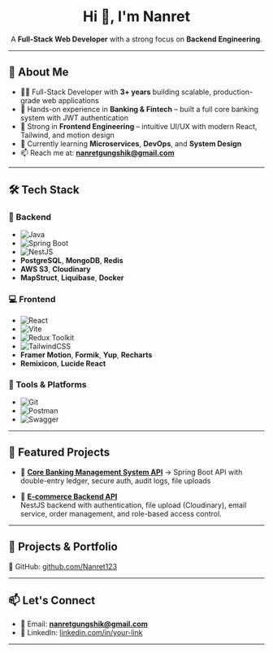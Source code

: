 <h1 align="center">Hi 👋, I'm Nanret</h1>
<p align="center">
  A <b>Full-Stack Web Developer</b> with a strong focus on <b>Backend Engineering</b>.
</p>

---

## 🧠 About Me

- 🧑‍💻 Full-Stack Developer with **3+ years** building scalable, production-grade web applications  
- 🏦 Hands-on experience in **Banking & Fintech** – built a full core banking system with JWT authentication  
- 🎨 Strong in **Frontend Engineering** – intuitive UI/UX with modern React, Tailwind, and motion design  
- 🚀 Currently learning **Microservices**, **DevOps**, and **System Design**  
- 📫 Reach me at: **nanretgungshik@gmail.com**

---

## 🛠️ Tech Stack

### 🚀 Backend

- ![Java](https://img.shields.io/badge/Java-%23ED8B00.svg?style=flat&logo=java&logoColor=white)
- ![Spring Boot](https://img.shields.io/badge/Spring%20Boot-%236DB33F.svg?style=flat&logo=spring-boot&logoColor=white)
- ![NestJS](https://img.shields.io/badge/NestJS-%23E0234E.svg?style=flat&logo=nestjs&logoColor=white)  
- **PostgreSQL**, **MongoDB**, **Redis**  
- **AWS S3**, **Cloudinary**  
- **MapStruct**, **Liquibase**, **Docker**

### 💻 Frontend

- ![React](https://img.shields.io/badge/React-%2320232a.svg?style=flat&logo=react&logoColor=61DAFB)
- ![Vite](https://img.shields.io/badge/Vite-%23646CFF.svg?style=flat&logo=vite&logoColor=white)
- ![Redux Toolkit](https://img.shields.io/badge/Redux_Toolkit-%23764ABC.svg?style=flat&logo=redux&logoColor=white)
- ![TailwindCSS](https://img.shields.io/badge/TailwindCSS-%2306B6D4.svg?style=flat&logo=tailwind-css&logoColor=white)  
- **Framer Motion**, **Formik**, **Yup**, **Recharts**  
- **Remixicon**, **Lucide React**

### 🧪 Tools & Platforms

- ![Git](https://img.shields.io/badge/Git-%23F05033.svg?style=flat&logo=git&logoColor=white)
- ![Postman](https://img.shields.io/badge/Postman-%23FF6C37.svg?style=flat&logo=postman&logoColor=white)
- ![Swagger](https://img.shields.io/badge/Swagger-%2385EA2D.svg?style=flat&logo=swagger&logoColor=black)

---

## 🌟 Featured Projects

- 🏦 **[Core Banking Management System API](https://github.com/Nanret123/bank_java)** 
  → Spring Boot API with double-entry ledger, secure auth, audit logs, file uploads

- 🛒 **[E-commerce Backend API](https://github.com/Nanret123/ecommerce-backend)**  
  NestJS backend with authentication, file upload (Cloudinary), email service, order management, and role-based access control.

---

## 📂 Projects & Portfolio

🔗 GitHub: [github.com/Nanret123](https://github.com/Nanret123)

---

## 📫 Let's Connect

- 📧 Email: **nanretgungshik@gmail.com**
- 💼 LinkedIn: [linkedin.com/in/your-link](#) <!-- Replace with your real profile -->

---



